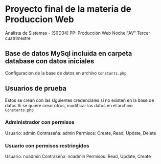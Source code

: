# Proyecto final de la materia de Produccion Web
Analista de Sistemas - [S0D34] PP: Producción Web
Noche "AV"
Tercer cuatrimestre

## Base de datos MySql incluida en carpeta database con datos iniciales
 Configuracion de la base de datos en archivo `Constants.php`

## Usuarios de prueba

Estos se crean con las siguientes credenciales si no existen en la base de datos
Si se quiere crear otros, modificar los datos en el archivo `Constants.php`

### Administrador con permisos
Usuario: admin
Contraseña: admin
Permisos: Create, Read, Update, Delete

### Usuario con permisos restringidos
Usuario: noadmin
Contraseña: noadmin
Permisos: Read, Update, Create

